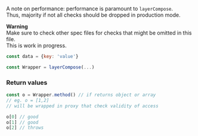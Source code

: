 A note on performance: performance is paramount to `layerCompose`.  
Thus, majority if not all checks should be dropped in production mode.

**Warning**  
Make sure to check other spec files for checks that might be omitted in this file.  
This is work in progress.

```javascript
const data = {key: 'value'}

const Wrapper = layerCompose(...)

```



### Return values

```javascript
const o = Wrapper.method() // if returns object or array
// eg. o = [1,2]
// will be wrapped in proxy that check validity of access

o[0] // good
o[1] // good
o[2] // throws
```
